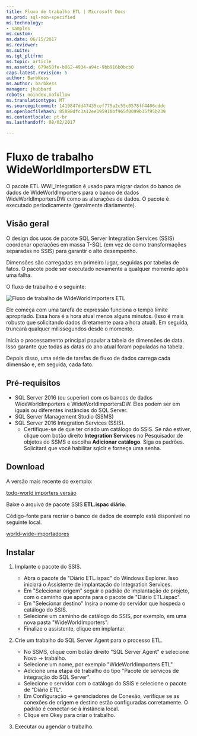 ```yaml
---
title: Fluxo de trabalho ETL | Microsoft Docs
ms.prod: sql-non-specified
ms.technology:
- samples
ms.custom: 
ms.date: 06/15/2017
ms.reviewer: 
ms.suite: 
ms.tgt_pltfrm: 
ms.topic: article
ms.assetid: 679e58fe-b062-4934-a94c-9bb916b0bcb0
caps.latest.revision: 5
author: BarbKess
ms.author: barbkess
manager: jhubbard
robots: noindex,nofollow
ms.translationtype: MT
ms.sourcegitcommit: 1419847dd47435cef775a2c55c0578ff4406cddc
ms.openlocfilehash: 85898dfc3a12ee195910bf965f0099b35f95b239
ms.contentlocale: pt-br
ms.lasthandoff: 08/02/2017

---
```

# <a name="wideworldimportersdw-etl-workflow"></a>Fluxo de trabalho WideWorldImportersDW ETL
O pacote ETL WWI_Integration é usado para migrar dados do banco de dados de WideWorldImporters para o banco de dados WideWorldImportersDW como as alterações de dados. O pacote é executado periodicamente (geralmente diariamente).

## <a name="overview"></a>Visão geral

O design dos usos de pacote SQL Server Integration Services (SSIS) coordenar operações em massa T-SQL (em vez de como transformações separadas no SSIS) para garantir o alto desempenho.

Dimensões são carregadas em primeiro lugar, seguidas por tabelas de fatos. O pacote pode ser executado novamente a qualquer momento após uma falha.

O fluxo de trabalho é o seguinte:

 ![Fluxo de trabalho de WideWorldImporters ETL](../../sample/world-wide-importers/media/wideworldimporters-etl-workflow.png)

Ele começa com uma tarefa de expressão funciona o tempo limite apropriado. Essa hora é a hora atual menos alguns minutos. (Isso é mais robusto que solicitando dados diretamente para a hora atual). Em seguida, truncará qualquer milissegundos desde o momento.

Inicia o processamento principal popular a tabela de dimensões de data. Isso garante que todas as datas do ano atual foram populadas na tabela.

Depois disso, uma série de tarefas de fluxo de dados carrega cada dimensão e, em seguida, cada fato.

## <a name="prerequisites"></a>Pré-requisitos

- SQL Server 2016 (ou superior) com os bancos de dados WideWorldImporters e WideWorldImportersDW. Eles podem ser em iguais ou diferentes instâncias do SQL Server.
- SQL Server Management Studio (SSMS)
- SQL Server 2016 Integration Services (SSIS).
  - Certifique-se de que ter criado um catálogo do SSIS. Se não estiver, clique com botão direito **Integration Services** no Pesquisador de objetos do SSMS e escolha **Adicionar catálogo**. Siga os padrões. Solicitará que você habilitar sqlclr e forneça uma senha.


## <a name="download"></a>Download

A versão mais recente do exemplo:

[todo-world importers versão](http://go.microsoft.com/fwlink/?LinkID=800630)

Baixe o arquivo de pacote SSIS **ETL.ispac diário**.

Código-fonte para recriar o banco de dados de exemplo está disponível no seguinte local.

[world-wide-importadores](https://github.com/Microsoft/sql-server-samples/tree/master/samples/databases/wide-world-importers/wwi-integration-etl)

## <a name="install"></a>Instalar

1. Implante o pacote do SSIS.
   - Abra o pacote de "Diário ETL.ispac" do Windows Explorer. Isso iniciará o Assistente de implantação do Integration Services.
   - Em "Selecionar origem" seguir o padrão de implantação de projeto, com o caminho que aponta para o pacote de "Diário ETL.ispac".
   - Em "Selecionar destino" Insira o nome do servidor que hospeda o catálogo do SSIS.
   - Selecione um caminho de catálogo do SSIS, por exemplo, em uma nova pasta "WideWorldImporters".
   - Finalize o assistente, clique em implantar.

2. Crie um trabalho do SQL Server Agent para o processo ETL.
   - No SSMS, clique com botão direito "SQL Server Agent" e selecione Novo -> trabalho.
   - Selecione um nome, por exemplo "WideWorldImporters ETL".
   - Adicione uma etapa de trabalho do tipo "Pacote de serviços de integração do SQL Server".
   - Selecione o servidor com o catálogo do SSIS e selecione o pacote de "Diário ETL".
   - Em Configuração -> gerenciadores de Conexão, verifique se as conexões de origem e destino estão configuradas corretamente. O padrão é conectar-se à instância local.
   - Clique em Okey para criar o trabalho.

3. Executar ou agendar o trabalho.

